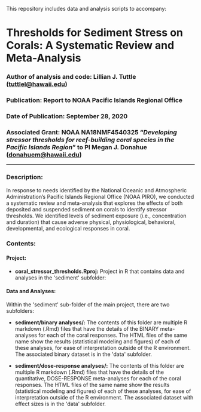 This repository includes data and analysis scripts to accompany:

# Thresholds for Sediment Stress on Corals: A Systematic Review and Meta-Analysis
  
### Author of analysis and code: Lillian J. Tuttle (tuttlel@hawaii.edu)
### Publication: Report to NOAA Pacific Islands Regional Office
### Date of Publication: September 28, 2020
### Associated Grant: NOAA NA18NMF4540325 “*Developing stressor thresholds for reef-building coral species in the Pacific Islands Region*” to PI Megan J. Donahue (donahuem@hawaii.edu)
  
-----
  
### Description:
In response to needs identified by the National Oceanic and Atmospheric Administration’s Pacific Islands Regional Office (NOAA PIRO), we conducted a systematic review and meta-analysis that explores the effects of both deposited and suspended sediment on corals to identify stressor thresholds. We identified levels of sediment exposure (i.e., concentration and duration) that cause adverse physical, physiological, behavioral, developmental, and ecological responses in coral.  
  
### Contents:
#### Project:
* **coral_stressor_thresholds.Rproj:** Project in R that contains data and analyses in the 'sediment' subfolder:
  
#### Data and Analyses:  
Within the 'sediment' sub-folder of the main project, there are two subfolders:  
  
* **sediment/binary analyses/:** The contents of this folder are multiple R markdown (.Rmd) files that have the details of the BINARY meta-analyses for each of the coral responses. The HTML files of the same name show the results (statistical modeling and figures) of each of these analyses, for ease of interpretation outside of the R environment. The associated binary dataset is in the 'data' subfolder.
  
* **sediment/dose-response analyses/:** The contents of this folder are multiple R markdown (.Rmd) files that have the details of the quantitative, DOSE-RESPONSE meta-analyses for each of the coral responses. The HTML files of the same name show the results (statistical modeling and figures) of each of these analyses, for ease of interpretation outside of the R environment. The associated dataset with effect sizes is in the 'data' subfolder.
